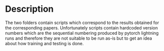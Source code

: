 # Description 
The two folders contain scripts which correspond to the results obtained for the corresponding papers. Unfortunately scripts contain hardcoded version numbers which are the sequential numbering produced by pytorch lightning runs and therefore they are not suitable to be run as-is but to get an idea about how training and testing is done.